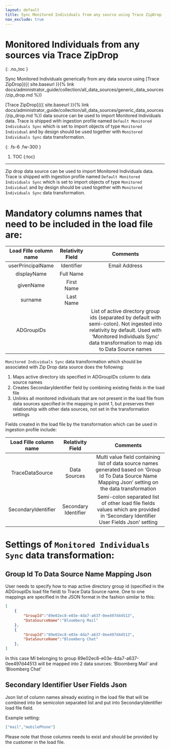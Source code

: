 ```yaml
---
layout: default
title: Sync Monitored Individuals from any source using Trace ZipDrop
nav_exclude: true
---
```


# Monitored Individuals from any sources via Trace ZipDrop
{: .no_toc }

Sync Monitored Individuals generically from any data source using [Trace ZipDrop]({{ site.baseurl }}{% link docs/administrator_guide/collection/all_data_sources/generic_data_sources/zip_drop.md %})

[Trace ZipDrop]({{ site.baseurl }}{% link docs/administrator_guide/collection/all_data_sources/generic_data_sources/zip_drop.md %}) data source can be used to import Monitored Individuals data. Trace is shipped with ingestion profile named `Default Monitored Individuals Sync` which is set to import objects of type `Monitored Individual` and by design should be used together with `Monitored Individuals Sync` data transformation. 

{: .fs-6 .fw-300 }

1. TOC
{:toc}

---

Zip drop data source can be used to import Monitored Individuals data. Trace is
shipped with ingestion profile named `Default Monitored Individuals Sync` which
is set to import objects of type `Monitored Individual` and by design should be
used together with `Monitored Individuals Sync` data transformation.

# Mandatory columns names that need to be included in the load file are:

| Load Fille column name | Relativity Field | Comments |
|:----------------------------:|:----------------------:|:--------:|
| userPrincipalName          | Identifier           | Email Address                                                                                                                                                                                                        |
| displayName                | Full Name            |                                                                                                                                                                                                                      |
| givenName                  | First Name           |                                                                                                                                                                                                                      |
| surname                    | Last Name            |                                                                                                                                                                                                                      |
| ADGroupIDs                 |                      | List of active directory group ids (separated by default with semi-colon). Not ingested into relativity by default. Used with ‘Monitored Individuals Sync’ data transformation to map ids to Data Source names |


`Monitored Individuals Sync` data transformation which should be associated with
Zip Drop data source does the following:

1.  Maps active directory ids specified in ADGroupIDs column to data
    source names
2.  Creates SecondaryIdentifier field by combining existing fields in the load
    file
3.  Unlinks all monitored individuals that are not present in the load file from
    data sources specified in the mapping in point 1, but preserves their
    relationship with other data sources, not set in the transformation settings

Fields created in the load file by the transformation which can be used in
ingestion profile include:

| Load Fille column name | Relativity Field |   Comments    |
|:----------------------------:|:----------------------:|:------------:|
| TraceDataSource            | Data Sources         | Multi value field containing list of data source names generated based on ‘Group Id To Data Source Name Mapping Json’ setting on the data transformation |
| SecondaryIdentifier        | Secondary Identifier | Semi-colon separated list of other load file fields values which are provided in ‘Secondary Identifier User Fields Json’ setting                         |

# Settings of `Monitored Individuals Sync` data transformation:

## Group Id To Data Source Name Mapping Json
User needs to specify how to map active directory group id (specified in
the ADGroupIDs load file field) to Trace Data Source name. One to one mappings
are specified in the JSON format in the fashion similar to this:

```json
[  
    {
        "GroupId":"89e02ec8-e03e-4da7-a637-0ee497d44513",
        "DataSourceName":"Bloomberg Mail"
    },
    {
        "GroupId":"89e02ec8-e03e-4da7-a637-0ee497d44513",
        "DataSourceName":"Bloomberg Chat"
    },
]
```

In this case MI belonging to group 89e02ec8-e03e-4da7-a637-0ee497d44513 will be
mapped into 2 data sources: ‘Bloomberg Mail’ and ‘Bloomberg Chat’

## Secondary Identifier User Fields Json

Json list of column names already existing in the load file that will be
combined into be semicolon separated list and put into SecondaryIdentifier load
file field.

Example setting:

```json
["mail","mobilePhone"]
```

Please note that those columns needs to exist and should be provided by the
customer in the load file.
